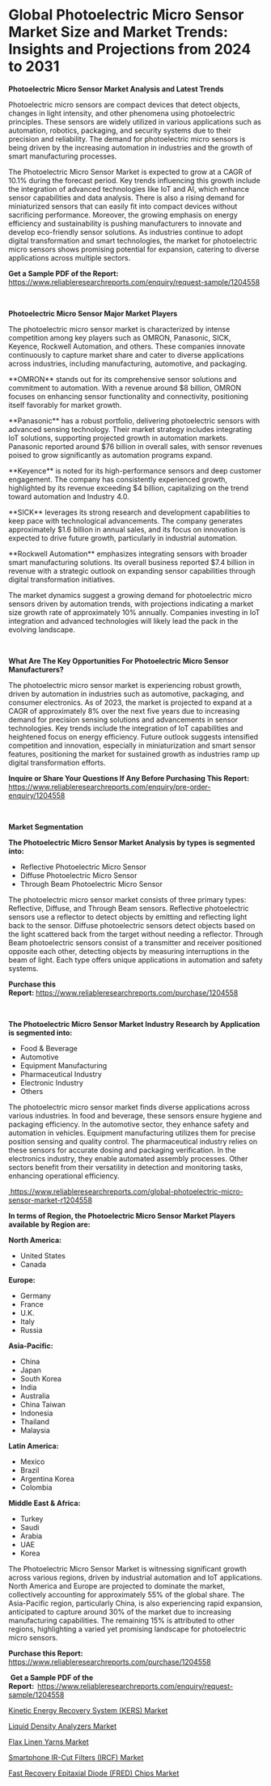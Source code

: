 <p><h1>Global Photoelectric Micro Sensor Market Size and Market Trends: Insights and Projections from 2024 to 2031</h1></p><p><strong>Photoelectric Micro Sensor Market Analysis and Latest Trends</strong></p>
<p><p>Photoelectric micro sensors are compact devices that detect objects, changes in light intensity, and other phenomena using photoelectric principles. These sensors are widely utilized in various applications such as automation, robotics, packaging, and security systems due to their precision and reliability. The demand for photoelectric micro sensors is being driven by the increasing automation in industries and the growth of smart manufacturing processes. </p><p>The Photoelectric Micro Sensor Market is expected to grow at a CAGR of 10.1% during the forecast period. Key trends influencing this growth include the integration of advanced technologies like IoT and AI, which enhance sensor capabilities and data analysis. There is also a rising demand for miniaturized sensors that can easily fit into compact devices without sacrificing performance. Moreover, the growing emphasis on energy efficiency and sustainability is pushing manufacturers to innovate and develop eco-friendly sensor solutions. As industries continue to adopt digital transformation and smart technologies, the market for photoelectric micro sensors shows promising potential for expansion, catering to diverse applications across multiple sectors.</p></p>
<p><strong>Get a Sample PDF of the Report:&nbsp;</strong> <a href="https://www.reliableresearchreports.com/enquiry/request-sample/1204558?utm_campaign=1453&utm_medium=2&utm_source=Github&utm_content=ia&utm_term=16102024&utm_id=photoelectric-micro-sensor">https://www.reliableresearchreports.com/enquiry/request-sample/1204558</a></p>
<p>&nbsp;</p>
<p><strong>Photoelectric Micro Sensor Major Market Players</strong></p>
<p><p>The photoelectric micro sensor market is characterized by intense competition among key players such as OMRON, Panasonic, SICK, Keyence, Rockwell Automation, and others. These companies innovate continuously to capture market share and cater to diverse applications across industries, including manufacturing, automotive, and packaging.</p><p>**OMRON** stands out for its comprehensive sensor solutions and commitment to automation. With a revenue around $8 billion, OMRON focuses on enhancing sensor functionality and connectivity, positioning itself favorably for market growth.</p><p>**Panasonic** has a robust portfolio, delivering photoelectric sensors with advanced sensing technology. Their market strategy includes integrating IoT solutions, supporting projected growth in automation markets. Panasonic reported around $76 billion in overall sales, with sensor revenues poised to grow significantly as automation programs expand.</p><p>**Keyence** is noted for its high-performance sensors and deep customer engagement. The company has consistently experienced growth, highlighted by its revenue exceeding $4 billion, capitalizing on the trend toward automation and Industry 4.0.</p><p>**SICK** leverages its strong research and development capabilities to keep pace with technological advancements. The company generates approximately $1.6 billion in annual sales, and its focus on innovation is expected to drive future growth, particularly in industrial automation.</p><p>**Rockwell Automation** emphasizes integrating sensors with broader smart manufacturing solutions. Its overall business reported $7.4 billion in revenue with a strategic outlook on expanding sensor capabilities through digital transformation initiatives.</p><p>The market dynamics suggest a growing demand for photoelectric micro sensors driven by automation trends, with projections indicating a market size growth rate of approximately 10% annually. Companies investing in IoT integration and advanced technologies will likely lead the pack in the evolving landscape.</p></p>
<p>&nbsp;</p>
<p><strong>What Are The Key Opportunities For Photoelectric Micro Sensor Manufacturers?</strong></p>
<p><p>The photoelectric micro sensor market is experiencing robust growth, driven by automation in industries such as automotive, packaging, and consumer electronics. As of 2023, the market is projected to expand at a CAGR of approximately 8% over the next five years due to increasing demand for precision sensing solutions and advancements in sensor technologies. Key trends include the integration of IoT capabilities and heightened focus on energy efficiency. Future outlook suggests intensified competition and innovation, especially in miniaturization and smart sensor features, positioning the market for sustained growth as industries ramp up digital transformation efforts.</p></p>
<p><strong>Inquire or Share Your Questions If Any Before Purchasing This Report:</strong> <a href="https://www.reliableresearchreports.com/enquiry/pre-order-enquiry/1204558?utm_campaign=1453&utm_medium=2&utm_source=Github&utm_content=ia&utm_term=16102024&utm_id=photoelectric-micro-sensor">https://www.reliableresearchreports.com/enquiry/pre-order-enquiry/1204558</a></p>
<p>&nbsp;</p>
<p><strong>Market Segmentation</strong></p>
<p><strong>The Photoelectric Micro Sensor Market Analysis by types is segmented into:</strong></p>
<p><ul><li>Reflective Photoelectric Micro Sensor</li><li>Diffuse Photoelectric Micro Sensor</li><li>Through Beam Photoelectric Micro Sensor</li></ul></p>
<p><p>The photoelectric micro sensor market consists of three primary types: Reflective, Diffuse, and Through Beam sensors. Reflective photoelectric sensors use a reflector to detect objects by emitting and reflecting light back to the sensor. Diffuse photoelectric sensors detect objects based on the light scattered back from the target without needing a reflector. Through Beam photoelectric sensors consist of a transmitter and receiver positioned opposite each other, detecting objects by measuring interruptions in the beam of light. Each type offers unique applications in automation and safety systems.</p></p>
<p><strong>Purchase this Report:&nbsp;</strong><a href="https://www.reliableresearchreports.com/purchase/1204558?utm_campaign=1453&utm_medium=2&utm_source=Github&utm_content=ia&utm_term=16102024&utm_id=photoelectric-micro-sensor">https://www.reliableresearchreports.com/purchase/1204558</a></p>
<p>&nbsp;</p>
<p><strong>The Photoelectric Micro Sensor Market Industry Research by Application is segmented into:</strong></p>
<p><ul><li>Food & Beverage</li><li>Automotive</li><li>Equipment Manufacturing</li><li>Pharmaceutical Industry</li><li>Electronic Industry</li><li>Others</li></ul></p>
<p><p>The photoelectric micro sensor market finds diverse applications across various industries. In food and beverage, these sensors ensure hygiene and packaging efficiency. In the automotive sector, they enhance safety and automation in vehicles. Equipment manufacturing utilizes them for precise position sensing and quality control. The pharmaceutical industry relies on these sensors for accurate dosing and packaging verification. In the electronics industry, they enable automated assembly processes. Other sectors benefit from their versatility in detection and monitoring tasks, enhancing operational efficiency.</p></p>
<p><a href="https://www.reliableresearchreports.com/global-photoelectric-micro-sensor-market-r1204558?utm_campaign=1453&utm_medium=2&utm_source=Github&utm_content=ia&utm_term=16102024&utm_id=photoelectric-micro-sensor">&nbsp;https://www.reliableresearchreports.com/global-photoelectric-micro-sensor-market-r1204558</a></p>
<p><strong>In terms of Region, the Photoelectric Micro Sensor Market Players available by Region are:</strong></p>
<p>
    <p> <strong> North America: </strong>
        <ul>
            <li>United States</li>
            <li>Canada</li>
        </ul>
        </p> 
    <p> <strong> Europe: </strong>
        <ul>
            <li>Germany</li>
            <li>France</li>
            <li>U.K.</li>
            <li>Italy</li>
            <li>Russia</li>
        </ul>
        </p> 
    <p> <strong> Asia-Pacific: </strong>
        <ul>
            <li>China</li>
            <li>Japan</li>
            <li>South Korea</li>
            <li>India</li>
            <li>Australia</li>
            <li>China Taiwan</li>
            <li>Indonesia</li>
            <li>Thailand</li>
            <li>Malaysia</li>
        </ul>
        </p> 
    <p> <strong> Latin America: </strong>
        <ul>
            <li>Mexico</li>
            <li>Brazil</li>
            <li>Argentina Korea</li>
            <li>Colombia</li>
        </ul>
        </p> 
    <p> <strong> Middle East & Africa: </strong>
        <ul>
            <li>Turkey</li>
            <li>Saudi</li>
            <li>Arabia</li>
            <li>UAE</li>
            <li>Korea</li>
        </ul>
    </p>
    </p>
<p><p>The Photoelectric Micro Sensor Market is witnessing significant growth across various regions, driven by industrial automation and IoT applications. North America and Europe are projected to dominate the market, collectively accounting for approximately 55% of the global share. The Asia-Pacific region, particularly China, is also experiencing rapid expansion, anticipated to capture around 30% of the market due to increasing manufacturing capabilities. The remaining 15% is attributed to other regions, highlighting a varied yet promising landscape for photoelectric micro sensors.</p></p>
<p><strong>Purchase this Report: </strong><a href="https://www.reliableresearchreports.com/purchase/1204558?utm_campaign=1453&utm_medium=2&utm_source=Github&utm_content=ia&utm_term=16102024&utm_id=photoelectric-micro-sensor">https://www.reliableresearchreports.com/purchase/1204558</a></p>
<p>&nbsp;<strong>Get a Sample PDF of the Report:&nbsp;&nbsp;</strong><a href="https://www.reliableresearchreports.com/enquiry/request-sample/1204558?utm_campaign=1453&utm_medium=2&utm_source=Github&utm_content=ia&utm_term=16102024&utm_id=photoelectric-micro-sensor">https://www.reliableresearchreports.com/enquiry/request-sample/1204558</a></p>
<p><strong></strong></p>
<p><p><a href="https://www.linkedin.com/pulse/navigating-global-kinetic-energy-recovery-system-kers-market-cxsof?trk=public_post_embed_feed-article-content&utm_campaign=1453&utm_medium=2&utm_source=Github&utm_content=ia&utm_term=16102024&utm_id=photoelectric-micro-sensor">Kinetic Energy Recovery System (KERS) Market</a></p><p><a href="https://www.linkedin.com/pulse/disruption-innovation-liquid-density-analyzers-industry-market-g02be?utm_campaign=1453&utm_medium=2&utm_source=Github&utm_content=ia&utm_term=16102024&utm_id=photoelectric-micro-sensor">Liquid Density Analyzers Market</a></p><p><a href="https://www.linkedin.com/pulse/flax-linen-yarns-market-share-size-trends-industry-analysis-yshge?utm_campaign=1453&utm_medium=2&utm_source=Github&utm_content=ia&utm_term=16102024&utm_id=photoelectric-micro-sensor">Flax Linen Yarns Market</a></p><p><a href="https://www.linkedin.com/pulse/strategic-roadmap-global-smartphone-ir-cut-filters-ircf-market-ozjtf?trk=public_post_embed_feed-article-content&utm_campaign=1453&utm_medium=2&utm_source=Github&utm_content=ia&utm_term=16102024&utm_id=photoelectric-micro-sensor">Smartphone IR-Cut Filters (IRCF) Market</a></p><p><a href="https://www.linkedin.com/pulse/fast-recovery-epitaxial-diode-fred-chips-market-global-trends-x3upf?trk=public_post_embed_feed-article-content&utm_campaign=1453&utm_medium=2&utm_source=Github&utm_content=ia&utm_term=16102024&utm_id=photoelectric-micro-sensor">Fast Recovery Epitaxial Diode (FRED) Chips Market</a></p></p>